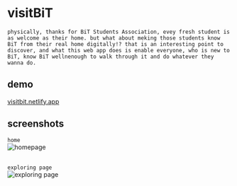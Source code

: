 # visitBiT
  ```physically, thanks for BiT Students Association, evey fresh student is as welcome as their home. but what about meking those students know BiT from their real home digitally!? that is an interesting point to discover, and what this web app does is enable everyone, who is new to BiT, know BiT wellnenough to walk through it and do whatever they wanna do.```

## demo
<a href="https://visitbit.netlify.app" />visitbit.netlify.app </a>

## screenshots

```home``` <br />
![homepage](https://github.com/sgc93/visitBiT/blob/main/public/scrrenshot/home.png)
<br /><br />

```exploring page``` <br />
![exploring page](https://github.com/sgc93/visitBiT/blob/main/public/scrrenshot/map.png)
